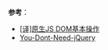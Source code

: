 

**参考**：
- [[译]原生JS DOM基本操作](https://dumengjie.github.io/2017/04/18/%E8%AF%91-%E5%8E%9F%E7%94%9FJS-DOM%E5%9F%BA%E6%9C%AC%E6%93%8D%E4%BD%9C/)
- [You-Dont-Need-jQuery](https://github.com/oneuijs/You-Dont-Need-jQuery/blob/master/README.zh-CN.md)
